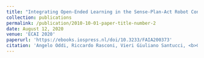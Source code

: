 ```yaml
---
title: "Integrating Open-Ended Learning in the Sense-Plan-Act Robot Control Paradigm"
collection: publications
permalink: /publication/2010-10-01-paper-title-number-2
date: August 12, 2020
venue: 'ECAI 2020'
paperurl: 'https://ebooks.iospress.nl/doi/10.3233/FAIA200373'
citation: 'Angelo Oddi, Riccardo Rasconi, Vieri Giuliano Santucci, <b>Gabriele Sartor</b>, Emilio Cartoni, Francesco Mannella, Gianluca Baldassarre (2020). &quot;An Intrinsically Motivated Planning Architecture forCuriosity-driven Robots.&quot; <i>Proceedings of the 24th European Conference on Artificial Intelligence</i> '
---
```

